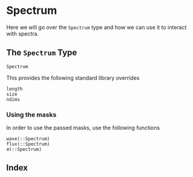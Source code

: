# Spectrum

Here we will go over the `Spectrum` type and how we can use it to interact with spectra.

## The `Spectrum` Type

```@docs
Spectrum
```

This provides the following standard library overrides

```@docs
length
size
ndims
```

### Using the masks

In order to use the passed masks, use the following functions

```@docs
wave(::Spectrum)
flux(::Spectrum)
σ(::Spectrum)
```

## Index

```@index
```